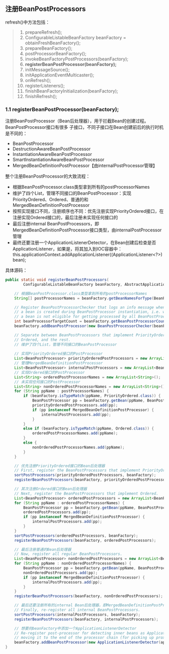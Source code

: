 ## 注册BeanPostProcessors

refresh()中方法包括：

> 1. prepareRefresh(); 
> 2. ConfigurableListableBeanFactory beanFactory = obtainFreshBeanFactory();
> 3. prepareBeanFactory();
> 4. postProcessorBeanFactory();
> 5. invokeBeanFactoryPostProcessors(beanFactory);
> 6. **registerBeanPostProcessor(beanFactory);**
> 7. initMessageSource();
> 8. initApplicationEventMulticaster();
> 9. onRefresh();
> 10. registerListeners();
> 11. finishBeanFactoryInitialization(beanFactory);
> 12. finishRefresh();

### 1.1 registerBeanPostProcessor(beanFactory);
注册BeanPostProcessor（Bean后处理器），用于拦截Bean的创建过程。BeanPostProcessor接口有很多
子接口，不同子接口在Bean创建前后的执行时机是不同的：
- BeanPostProcessor
- DestructionAwareBeanPostProcessor
- InstantiationAwareBeanPostProcessor
- SmartInstantiationAwareBeanPostProcessor
- MergedBeanDefinitionPostProcessor【由internalPostProcessor管理】

整个注册BeanPostProcessor的大致流程：
- 根据BeanPostProcessor.class类型拿到所有的postProcessorNames
- 维护了四个List，管理不同接口的BeanPostProcessor：实现PriorityOrdered、Ordered、普通的和MergedBeanDefinitionPostProcessor
- 按照实现接口不同，注册顺序也不同：优先注册实现PriorityOrdered接口，在注册实现Ordered接口的，最后注册未实现任何接口的
- 最后注册internal BeanPostProcessors，即MergedBeanDefinitionPostProcessor接口类型，由internalPostProcessor管理
- 最终还要注册一个ApplicationListenerDetector，在Bean创建后检查是否ApplicationListener，如果是，将其加入到IOC容器中：
this.applicationContext.addApplicationListener((ApplicationListener<?>) bean);

具体源码：
```java
public static void registerBeanPostProcessors(
        ConfigurableListableBeanFactory beanFactory, AbstractApplicationContext applicationContext) {

    // 根据BeanPostProcessor.class类型拿到所有的postProcessorNames
    String[] postProcessorNames = beanFactory.getBeanNamesForType(BeanPostProcessor.class, true, false);

    // Register BeanPostProcessorChecker that logs an info message when
    // a bean is created during BeanPostProcessor instantiation, i.e. when
    // a bean is not eligible for getting processed by all BeanPostProcessors.
    int beanProcessorTargetCount = beanFactory.getBeanPostProcessorCount() + 1 + postProcessorNames.length;
    beanFactory.addBeanPostProcessor(new BeanPostProcessorChecker(beanFactory, beanProcessorTargetCount));

    // Separate between BeanPostProcessors that implement PriorityOrdered,
    // Ordered, and the rest.
    // 维护了四个List，管理不同接口的BeanPostProcessor
    
    // 实现PriorityOrdered接口的PostProcessor
    List<BeanPostProcessor> priorityOrderedPostProcessors = new ArrayList<BeanPostProcessor>();
    // 管理MergedBeanDefinitionPostProcessor
    List<BeanPostProcessor> internalPostProcessors = new ArrayList<BeanPostProcessor>();
    // 实现Ordered接口的PostProcessor
    List<String> orderedPostProcessorNames = new ArrayList<String>();
    // 未实现任何接口的PostProcessor
    List<String> nonOrderedPostProcessorNames = new ArrayList<String>();
    for (String ppName : postProcessorNames) {
        if (beanFactory.isTypeMatch(ppName, PriorityOrdered.class)) {
            BeanPostProcessor pp = beanFactory.getBean(ppName, BeanPostProcessor.class);
            priorityOrderedPostProcessors.add(pp);
            if (pp instanceof MergedBeanDefinitionPostProcessor) {
                internalPostProcessors.add(pp);
            }
        }
        else if (beanFactory.isTypeMatch(ppName, Ordered.class)) {
            orderedPostProcessorNames.add(ppName);
        }
        else {
            nonOrderedPostProcessorNames.add(ppName);
        }
    }

    // 优先注册PriorityOrdered接口的Bean后处理器
    // First, register the BeanPostProcessors that implement PriorityOrdered.
    sortPostProcessors(priorityOrderedPostProcessors, beanFactory);
    registerBeanPostProcessors(beanFactory, priorityOrderedPostProcessors);

    // 其次注册Ordered接口的Bean后处理器
    // Next, register the BeanPostProcessors that implement Ordered.
    List<BeanPostProcessor> orderedPostProcessors = new ArrayList<BeanPostProcessor>();
    for (String ppName : orderedPostProcessorNames) {
        BeanPostProcessor pp = beanFactory.getBean(ppName, BeanPostProcessor.class);
        orderedPostProcessors.add(pp);
        if (pp instanceof MergedBeanDefinitionPostProcessor) {
            internalPostProcessors.add(pp);
        }
    }
    sortPostProcessors(orderedPostProcessors, beanFactory);
    registerBeanPostProcessors(beanFactory, orderedPostProcessors);

    // 最后注册普通的Bean后处理器
    // Now, register all regular BeanPostProcessors.
    List<BeanPostProcessor> nonOrderedPostProcessors = new ArrayList<BeanPostProcessor>();
    for (String ppName : nonOrderedPostProcessorNames) {
        BeanPostProcessor pp = beanFactory.getBean(ppName, BeanPostProcessor.class);
        nonOrderedPostProcessors.add(pp);
        if (pp instanceof MergedBeanDefinitionPostProcessor) {
            internalPostProcessors.add(pp);
        }
    }
    registerBeanPostProcessors(beanFactory, nonOrderedPostProcessors);

    // 最后还要注册所有的internal Bean后处理器，即MergedBeanDefinitionPostProcessor
    // Finally, re-register all internal BeanPostProcessors.
    sortPostProcessors(internalPostProcessors, beanFactory);
    registerBeanPostProcessors(beanFactory, internalPostProcessors);

    // 想要向beanFactory中添加一个ApplicationListenerDetector
    // Re-register post-processor for detecting inner beans as ApplicationListeners,
    // moving it to the end of the processor chain (for picking up proxies etc).
    beanFactory.addBeanPostProcessor(new ApplicationListenerDetector(applicationContext));
}
```

